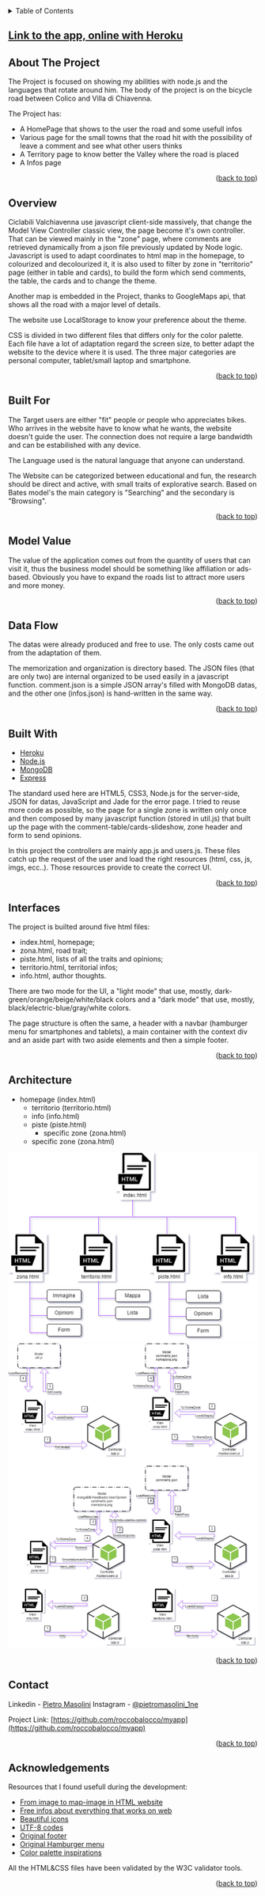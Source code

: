 <div id="top"></div>

<!-- TABLE OF CONTENTS -->
<details>
  <summary>Table of Contents</summary>
  <ol>
    <li>
      <a href="#about-the-project">About The Project</a>
      <ul>
        <li><a href="#overview">Overview</a></li>
        <li><a href="#built-for">Built For</a></li>
        <li><a href="#model-value">Model Value</a></li>
        <li><a href="#data-flow">Data Flow</a></li>
        <li><a href="#built-with">Built With</a></li>
      </ul>
    </li>
    <li><a href="#interfaces">Interfaces</a></li>
    <li><a href="#architecture">Architecture</a></li>
    <li><a href="#contact">Contact</a></li>
    <li><a href="#acknowledgements">Riconoscimenti</a></li>
    <li><a href="#for-external-visitors">For External Visitors</a></li>
  </ol>
</details>

## <a href="https://ciclabili-valchiavenna.herokuapp.com/homepage">Link to the app, online with Heroku</a>


## About The Project

The Project is focused on showing my abilities with node.js and the languages that rotate around him.
The body of the project is on the bicycle road between Colico and Villa di Chiavenna.

The Project has:
* A HomePage that shows to the user the road and some usefull infos
* Various page for the small towns that the road hit with the possibility of leave a comment and see what other users thinks
* A Territory page to know better the Valley where the road is placed
* A Infos page

<p align="right">(<a href="#top">back to top</a>)</p>

## Overview

Ciclabili Valchiavenna use javascript client-side massively, that change the Model View Controller classic view, the page become it's own controller.
That can be viewed mainly in the "zone" page, where comments are retrieved dynamically from a json file previously updated by Node logic.
Javascript is used to adapt coordinates to html map in the homepage, to colourized and decolourized it, it is also used to filter by zone in "territorio" page (either in table and cards), to build the form which send comments, the table, the cards and to change the theme.

Another map is embedded in the Project, thanks to GoogleMaps api, that shows all the road with a major level of details. 

The website use LocalStorage to know your preference about the theme. 

CSS is divided in two different files that differs only for the color palette. Each file have a lot of adaptation regard the screen size, to better adapt the website to the device where it is used. The three major categories are personal computer, tablet/small laptop and smartphone.

<p align="right">(<a href="#top">back to top</a>)</p>

## Built For

The Target users are either "fit" people or people who appreciates bikes. Who arrives in the website have to know what he wants, the website doesn't guide the user. 
The connection does not require a large bandwidth and can be estabilished with any device.

The Language used is the natural language that anyone can understand.

The Website can be categorized between educational and fun, the research should be direct and active, with small traits of explorative search.
Based on Bates model's the main category is "Searching" and the secondary is "Browsing".

<p align="right">(<a href="#top">back to top</a>)</p>

## Model Value

The value of the application comes out from the quantity of users that can visit it, thus the business model should be something like affiliation or ads-based. Obviously you have to expand the roads list to attract more users and more money.

<p align="right">(<a href="#top">back to top</a>)</p>

## Data Flow

The datas were already produced and free to use. The only costs came out from the adaptation of them.

The memorization and organization is directory based. The JSON files (that are only two) are internal organized to be used easily in a javascript function.
comment.json is a simple JSON array's filled with MongoDB datas, and the other one (infos.json) is hand-written in the same way.

<p align="right">(<a href="#top">back to top</a>)</p>

## Built With

* [Heroku](https://dashboard.heroku.com/apps)
* [Node.js](https://nodejs.org/en/)
* [MongoDB](https://www.mongodb.com/)
* [Express](http://expressjs.com/)

The standard used here are HTML5, CSS3, Node.js for the server-side, JSON for datas, JavaScript and Jade for the error page. 
I tried to reuse more code as possible, so the page for a single zone is written only once and then composed by many javascript function (stored in util.js) that built up the page with the comment-table/cards-slideshow, zone header and form to send opinions.

In this project the controllers are mainly app.js and users.js. These files catch up the request of the user and load the right resources (html, css, js, imgs, ecc..). Those resources provide to create the correct UI.


<p align="right">(<a href="#top">back to top</a>)</p>

## Interfaces

The project is builted around five html files:
* index.html, homepage;
* zona.html, road trait;
* piste.html, lists of all the traits and opinions;
* territorio.html, territorial infos; 
* info.html, author thoughts.

There are two mode for the UI, a "light mode" that use, mostly, dark-green/orange/beige/white/black colors and a "dark mode" that use, mostly, black/electric-blue/gray/white colors.

The page structure is often the same, a header with a navbar (hamburger menu for smartphones and tablets), a main container with the context div and an aside part with two aside elements and then a simple footer.

<p align="right">(<a href="#top">back to top</a>)</p>

## Architecture

<ul>
  <li>homepage (index.html)
  <ul>
    <li>territorio (territorio.html)</li>
    <li>info (info.html)</li>
    <li>piste (piste.html)
      <ul>
        <li>specific zone (zona.html)</li>
      </ul>
    </li>
    <li>specific zone (zona.html)</li>
  </ul>
  </li>
</ul>

![Website_Map](./public/images/webMap.drawio.png "Map")
![Project_MVCs](./public/images/MVC.drawio.png "MVCs")

<p align="right">(<a href="#top">back to top</a>)</p>

## Contact

Linkedin - [Pietro Masolini](https://www.linkedin.com/in/pietro-m-99b7b318a/)
Instagram - [@pietromasolini_1ne](https://www.instagram.com/pietromasolini_1ne/)

Project Link: [https://github.com/roccobalocco/myapp](https://github.com/roccobalocco/myapp)

<p align="right">(<a href="#top">back to top</a>)</p>


## Acknowledgements

Resources that I found usefull during the development:
* [From image to map-image in HTML website](http://www.image-map.net/)
* [Free infos about everything that works on web](https://www.w3schools.com)
* [Beautiful icons](https://fontawesome.com/v4/)
* [UTF-8 codes](https://www.utf8icons.com/)
* [Original footer](https://codepen.io/julesforrest/pen/qLpgNB)
* [Original Hamburger menu](https://codepen.io/alvarotrigo/pen/QWqKOdb)
* [Color palette inspirations](https://www.shutterstock.com/blog/color-palettes-for-websites)

All the HTML&CSS files have been validated by the W3C validator tools.

<p align="right">(<a href="#top">back to top</a>)</p>


